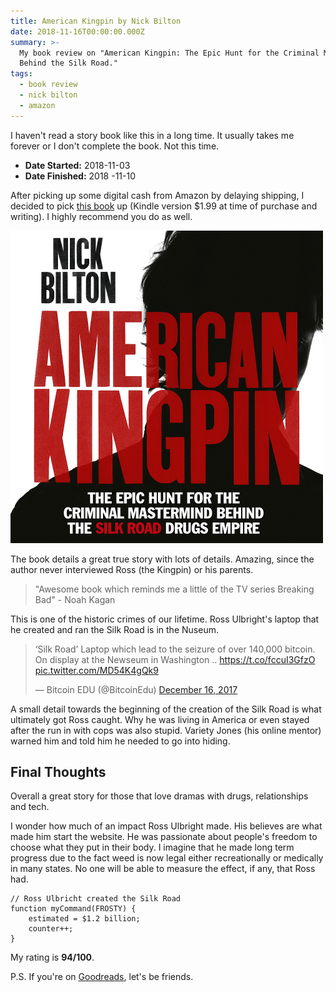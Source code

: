 ```yaml
---
title: American Kingpin by Nick Bilton
date: 2018-11-16T00:00:00.000Z
summary: >-
  My book review on "American Kingpin: The Epic Hunt for the Criminal Mastermind
  Behind the Silk Road."
tags:
  - book review
  - nick bilton
  - amazon
---
```

I haven't read a story book like this in a long time. It usually takes me forever or I don't complete the book. Not this time. 

* **Date Started:** 2018-11-03
* **Date Finished:** 2018 -11-10

After picking up some digital cash from Amazon by delaying shipping, I decided to pick [this book](https://amzn.to/2SYiAsT) up (Kindle version $1.99 at time of purchase and writing). I highly recommend you do as well.

![american kingpin pdf](/static/img/american-kingpin.png)

The book details a great true story with lots of details. Amazing, since the author never interviewed Ross (the Kingpin) or his parents.

> "Awesome book which reminds me a little of the TV series Breaking Bad" - Noah Kagan

This is one of the historic crimes of our lifetime. Ross Ulbright's laptop that he created and ran the Silk Road is in the Nuseum.

<blockquote class="twitter-tweet" data-lang="en"><p lang="en" dir="ltr">‘Silk Road’ Laptop which lead to the seizure of over 140,000 bitcoin. On display at the Newseum in Washington .. <a href="https://t.co/fccuI3GfzO">https://t.co/fccuI3GfzO</a> <a href="https://t.co/MD54K4gQk9">pic.twitter.com/MD54K4gQk9</a></p>&mdash; Bitcoin EDU (@BitcoinEdu) <a href="https://twitter.com/BitcoinEdu/status/942119414215745536?ref_src=twsrc%5Etfw">December 16, 2017</a></blockquote>
<script async src="https://platform.twitter.com/widgets.js" charset="utf-8"></script>

A small detail towards the beginning of the creation of the Silk Road is what ultimately got Ross caught. Why he was living in America or even stayed after the run in with cops was also stupid. Variety Jones (his online mentor) warned him and told him he needed to go into hiding.

## Final Thoughts

Overall a great story for those that love dramas with drugs, relationships and tech. 

I wonder how much of an impact Ross Ulbright made. His believes are what made him start the website. He was passionate about people's freedom to choose what they put in their body. I imagine that he made long term progress due to the fact weed is now legal either recreationally or medically in many states. No one will be able to measure the effect, if any, that Ross had.

```text/2-3
// Ross Ulbricht created the Silk Road
function myCommand(FROSTY) {
	estimated = $1.2 billion;
	counter++;
}
```

My rating is **94/100**.

P.S. If you're on [Goodreads](https://www.goodreads.com/user/show/15829170-bradley), let's be friends.
